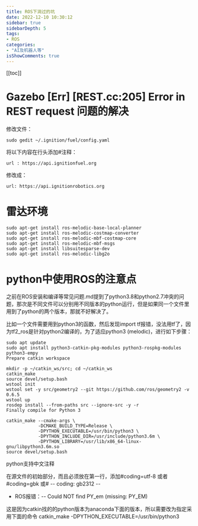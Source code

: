 ```yaml
---
title: ROS下淌过的坑
date: 2022-12-10 10:30:12
sidebar: true
sidebarDepth: 5
tags:
- ROS
categories:
- "AI及机器人等"
isShowComments: true
---
```


[[toc]]


# Gazebo [Err] [REST.cc:205] Error in REST request 问题的解决
修改文件：
```
sudo gedit ~/.ignition/fuel/config.yaml
```
将以下内容在行头添加#注释：
```
url : https://api.ignitionfuel.org
```
修改成：
```
url: https://api.ignitionrobotics.org
```
# 雷达环境
```
sudo apt-get install ros-melodic-base-local-planner
sudo apt-get install ros-melodic-costmap-converter
sudo apt-get install ros-melodic-mbf-costmap-core
sudo apt-get install ros-melodic-mbf-msgs
sudo apt-get install libsuitesparse-dev
sudo apt-get install ros-melodic-libg2o
```
# python中使用ROS的注意点

之前在ROS安装和编译等常见问题.md提到了python3.8和python2.7冲突的问题，那次是不同文件可以分别用不同版本的python运行，但是如果同一个文件里用到了python的两个版本，那就不好解决了。

比如一个文件需要用到python3的函数，然后发现import tf报错，没法用tf了，因为tf2_ros是针对python2编译的，为了适应python3 (melodic)，进行如下步骤：
```
sudo apt update
sudo apt install python3-catkin-pkg-modules python3-rospkg-modules python3-empy
Prepare catkin workspace

mkdir -p ~/catkin_ws/src; cd ~/catkin_ws
catkin_make
source devel/setup.bash
wstool init
wstool set -y src/geometry2 --git https://github.com/ros/geometry2 -v 0.6.5
wstool up
rosdep install --from-paths src --ignore-src -y -r
Finally compile for Python 3

catkin_make --cmake-args \
            -DCMAKE_BUILD_TYPE=Release \
            -DPYTHON_EXECUTABLE=/usr/bin/python3 \
            -DPYTHON_INCLUDE_DIR=/usr/include/python3.6m \
            -DPYTHON_LIBRARY=/usr/lib/x86_64-linux-gnu/libpython3.6m.so
source devel/setup.bash
```

python支持中文注释

在源文件的初始部分，而且必须放在第一行，添加#coding=utf-8 或者 #coding=gbk 或# -- coding: gb2312 --

- ROS报错：-- Could NOT find PY_em (missing: PY_EM)

这是因为catkin找的的python版本为anaconda下面的版本，所以需要改为指定采用下面的命令
catkin_make -DPYTHON_EXECUTABLE=/usr/bin/python3